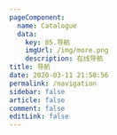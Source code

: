 ```yaml
---
pageComponent: 
  name: Catalogue
  data: 
    key: 05.导航
    imgUrl: /img/more.png
    description: 在线导航
title: 导航
date: 2020-03-11 21:50:56
permalink: /navigation
sidebar: false
article: false
comment: false
editLink: false
---
```


